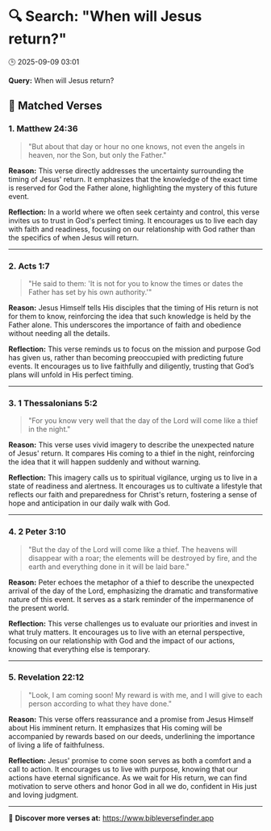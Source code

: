 # 🔍 Search: "When will Jesus return?"
🕒 2025-09-09 03:01

**Query:** When will Jesus return?

## 📖 Matched Verses

### 1. Matthew 24:36
> "But about that day or hour no one knows, not even the angels in heaven, nor the Son, but only the Father."

**Reason:** This verse directly addresses the uncertainty surrounding the timing of Jesus' return. It emphasizes that the knowledge of the exact time is reserved for God the Father alone, highlighting the mystery of this future event.

**Reflection:** In a world where we often seek certainty and control, this verse invites us to trust in God's perfect timing. It encourages us to live each day with faith and readiness, focusing on our relationship with God rather than the specifics of when Jesus will return.

---

### 2. Acts 1:7
> "He said to them: 'It is not for you to know the times or dates the Father has set by his own authority.'"

**Reason:** Jesus Himself tells His disciples that the timing of His return is not for them to know, reinforcing the idea that such knowledge is held by the Father alone. This underscores the importance of faith and obedience without needing all the details.

**Reflection:** This verse reminds us to focus on the mission and purpose God has given us, rather than becoming preoccupied with predicting future events. It encourages us to live faithfully and diligently, trusting that God’s plans will unfold in His perfect timing.

---

### 3. 1 Thessalonians 5:2
> "For you know very well that the day of the Lord will come like a thief in the night."

**Reason:** This verse uses vivid imagery to describe the unexpected nature of Jesus' return. It compares His coming to a thief in the night, reinforcing the idea that it will happen suddenly and without warning.

**Reflection:** This imagery calls us to spiritual vigilance, urging us to live in a state of readiness and alertness. It encourages us to cultivate a lifestyle that reflects our faith and preparedness for Christ's return, fostering a sense of hope and anticipation in our daily walk with God.

---

### 4. 2 Peter 3:10
> "But the day of the Lord will come like a thief. The heavens will disappear with a roar; the elements will be destroyed by fire, and the earth and everything done in it will be laid bare."

**Reason:** Peter echoes the metaphor of a thief to describe the unexpected arrival of the day of the Lord, emphasizing the dramatic and transformative nature of this event. It serves as a stark reminder of the impermanence of the present world.

**Reflection:** This verse challenges us to evaluate our priorities and invest in what truly matters. It encourages us to live with an eternal perspective, focusing on our relationship with God and the impact of our actions, knowing that everything else is temporary.

---

### 5. Revelation 22:12
> "Look, I am coming soon! My reward is with me, and I will give to each person according to what they have done."

**Reason:** This verse offers reassurance and a promise from Jesus Himself about His imminent return. It emphasizes that His coming will be accompanied by rewards based on our deeds, underlining the importance of living a life of faithfulness.

**Reflection:** Jesus' promise to come soon serves as both a comfort and a call to action. It encourages us to live with purpose, knowing that our actions have eternal significance. As we wait for His return, we can find motivation to serve others and honor God in all we do, confident in His just and loving judgment.

---

🔗 **Discover more verses at:** https://www.bibleversefinder.app
